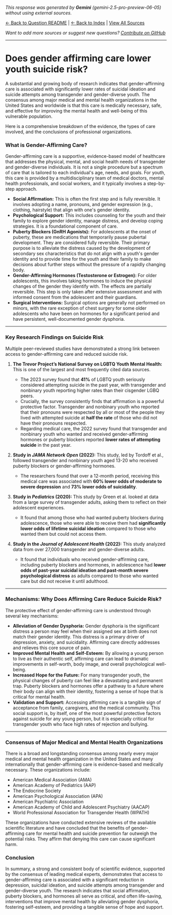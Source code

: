 <!-- 
Generated by: gemini
Model: gemini-2.5-pro-preview-06-05
Prompt type: default
Tools enabled: False
Generated at: 2025-06-29T16:40:12.654599
-->

*This response was generated by **Gemini** (gemini-2.5-pro-preview-06-05) without using external sources.*

[← Back to Question README](README.md) | [← Back to Index](../README.md) | [View All Sources](../allsources.md)

*Want to add more sources or suggest new questions? [Contribute on GitHub](https://github.com/justinwest/SuggestedSources)*

---

# Does gender affirming care lower youth suicide risk?

A substantial and growing body of research indicates that gender-affirming care is associated with significantly lower rates of suicidal ideation and suicide attempts among transgender and gender-diverse youth. The consensus among major medical and mental health organizations in the United States and worldwide is that this care is medically necessary, safe, and effective for improving the mental health and well-being of this vulnerable population.

Here is a comprehensive breakdown of the evidence, the types of care involved, and the conclusions of professional organizations.

### What is Gender-Affirming Care?

Gender-affirming care is a supportive, evidence-based model of healthcare that addresses the physical, mental, and social health needs of transgender and gender-diverse individuals. It is not a single procedure but a spectrum of care that is tailored to each individual's age, needs, and goals. For youth, this care is provided by a multidisciplinary team of medical doctors, mental health professionals, and social workers, and it typically involves a step-by-step approach.

*   **Social Affirmation:** This is often the first step and is fully reversible. It involves adopting a name, pronouns, and gender expression (e.g., clothing, hairstyle) that align with one's gender identity.
*   **Psychological Support:** This includes counseling for the youth and their family to explore gender identity, manage distress, and develop coping strategies. It is a foundational component of care.
*   **Puberty Blockers (GnRH Agonists):** For adolescents at the onset of puberty, these are medications that temporarily pause pubertal development. They are considered fully reversible. Their primary purpose is to alleviate the distress caused by the development of secondary sex characteristics that do not align with a youth's gender identity and to provide time for the youth and their family to make decisions about further steps without the pressure of a rapidly changing body.
*   **Gender-Affirming Hormones (Testosterone or Estrogen):** For older adolescents, this involves taking hormones to induce the physical changes of the gender they identify with. The effects are partially reversible. This step is only taken after extensive assessment and with informed consent from the adolescent and their guardians.
*   **Surgical Interventions:** Surgical options are generally not performed on minors, with the rare exception of chest surgery for some older adolescents who have been on hormones for a significant period and have persistent, well-documented gender dysphoria.

---

### Key Research Findings on Suicide Risk

Multiple peer-reviewed studies have demonstrated a strong link between access to gender-affirming care and reduced suicide risk.

1.  **The Trevor Project’s National Survey on LGBTQ Youth Mental Health:** This is one of the largest and most frequently cited data sources.
    *   The 2023 survey found that **41%** of LGBTQ youth seriously considered attempting suicide in the past year, with transgender and nonbinary youth reporting higher rates than their cisgender LGBQ peers.
    *   Crucially, the survey consistently finds that affirmation is a powerful protective factor. Transgender and nonbinary youth who reported that their pronouns were respected by all or most of the people they lived with attempted suicide at **half the rate** of those who did not have their pronouns respected.
    *   Regarding medical care, the 2022 survey found that transgender and nonbinary youth who wanted and received gender-affirming hormones or puberty blockers reported **lower rates of attempting suicide** in the past year.

2.  **Study in *JAMA Network Open* (2022):** This study, led by Tordoff et al., followed transgender and nonbinary youth aged 13-20 who received puberty blockers or gender-affirming hormones.
    *   The researchers found that over a 12-month period, receiving this medical care was associated with **60% lower odds of moderate to severe depression** and **73% lower odds of suicidality**.

3.  **Study in *Pediatrics* (2020):** This study by Green et al. looked at data from a large survey of transgender adults, asking them to reflect on their adolescent experiences.
    *   It found that among those who had wanted puberty blockers during adolescence, those who were able to receive them had **significantly lower odds of lifetime suicidal ideation** compared to those who wanted them but could not access them.

4.  **Study in the *Journal of Adolescent Health* (2022):** This study analyzed data from over 27,000 transgender and gender-diverse adults.
    *   It found that individuals who received gender-affirming care, including puberty blockers and hormones, in adolescence had **lower odds of past-year suicidal ideation and past-month severe psychological distress** as adults compared to those who wanted care but did not receive it until adulthood.

---

### Mechanisms: Why Does Affirming Care Reduce Suicide Risk?

The protective effect of gender-affirming care is understood through several key mechanisms:

*   **Alleviation of Gender Dysphoria:** Gender dysphoria is the significant distress a person may feel when their assigned sex at birth does not match their gender identity. This distress is a primary driver of depression, anxiety, and suicidality. Affirming care directly addresses and relieves this core source of pain.
*   **Improved Mental Health and Self-Esteem:** By allowing a young person to live as their authentic self, affirming care can lead to dramatic improvements in self-worth, body image, and overall psychological well-being.
*   **Increased Hope for the Future:** For many transgender youth, the physical changes of puberty can feel like a devastating and permanent trap. Puberty blockers and hormones offer a pathway to a future where their body can align with their identity, fostering a sense of hope that is critical for mental health.
*   **Validation and Support:** Accessing affirming care is a tangible sign of acceptance from family, caregivers, and the medical community. This social support is, by itself, one of the most powerful protective factors against suicide for any young person, but it is especially critical for transgender youth who face high rates of rejection and bullying.

---

### Consensus of Major Medical and Mental Health Organizations

There is a broad and longstanding consensus among nearly every major medical and mental health organization in the United States and many internationally that gender-affirming care is evidence-based and medically necessary. These organizations include:

*   American Medical Association (AMA)
*   American Academy of Pediatrics (AAP)
*   The Endocrine Society
*   American Psychological Association (APA)
*   American Psychiatric Association
*   American Academy of Child and Adolescent Psychiatry (AACAP)
*   World Professional Association for Transgender Health (WPATH)

These organizations have conducted extensive reviews of the available scientific literature and have concluded that the benefits of gender-affirming care for mental health and suicide prevention far outweigh the potential risks. They affirm that denying this care can cause significant harm.

### Conclusion

In summary, a strong and consistent body of scientific evidence, supported by the consensus of leading medical experts, demonstrates that access to gender-affirming care is associated with a significant reduction in depression, suicidal ideation, and suicide attempts among transgender and gender-diverse youth. The research indicates that social affirmation, puberty blockers, and hormones all serve as critical, and often life-saving, interventions that improve mental health by alleviating gender dysphoria, fostering self-esteem, and providing a tangible sense of hope and support.